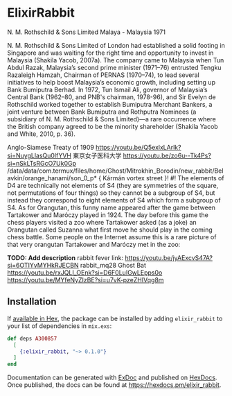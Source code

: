 # ElixirRabbit
N. M. Rothschild & Sons Limited
Malaya - Malaysia 1971

N. M. Rothschild & Sons Limited of London had established a solid footing in Singapore and was waiting for the right time and opportunity to invest in Malaysia (Shakila Yacob, 2007a). The company came to Malaysia when Tun Abdul Razak, Malaysia’s second prime minister (1971–76) entrusted Tengku Razaleigh Hamzah, Chairman of PERNAS (1970–74), to lead several initiatives to help boost Malaysia’s economic growth, including setting up Bank Bumiputra Berhad. In 1972, Tun Ismail Ali, governor of Malaysia’s Central Bank (1962–80, and PNB's chairman, 1978-96), and Sir Evelyn de Rothschild worked together to establish Bumiputra Merchant Bankers, a joint venture between Bank Bumiputra and Rothputra Nominees (a subsidiary of N. M. Rothschild & Sons Limited)—a rare occurrence where the British company agreed to be the minority shareholder (Shakila Yacob and White, 2010, p. 36).

Anglo-Siamese Treaty of 1909
https://youtu.be/Q5exlxLArlk?si=NuygLlasQu0lfYVH
東京女子医科大学
https://youtu.be/zo6u--Tk4Ps?si=nSkLTsRGcO7Uk0Gp
/data/data/com.termux/files/home/Ghost/Mitrokhin_Borodin/new_rabbit/Belavkin/orange_hanami/son_0_p*
{ Kármán vortex street }!
#! The elements of D4 are technically not elements of S4 (they are symmetries of the square, not permutations of four things) so they cannot be a subgroup of S4, but instead they correspond to eight elements of S4 which form a subgroup of S4.
  As for Orangutan, this funny name appeared after the game between Tartakower and Maróczy played in 1924. The day before this game the chess players visited a zoo where Tartakower asked (as a joke) an Orangutan called Suzanna what first move he should play in the coming chess battle. Some people on the Internet assume this is a rare picture of that very orangutan Tartakower and  Maróczy met in the zoo:

**TODO: Add description**
rabbit fever link:
https://youtu.be/jyAExcvS47A?si=6OTIYvMYHkRJECBN
rabbit_mq28 Ghost Bat
https://youtu.be/rxJQLI_OEnk?si=D6F0LuIGwLEpps0o
https://youtu.be/MYfeNyZIzBE?si=u7vK-pzeZHIVqg8m
## Installation

If [available in Hex](https://hex.pm/docs/publish), the package can be installed
by adding `elixir_rabbit` to your list of dependencies in `mix.exs`:

```elixir
def deps A300857
  [
    {:elixir_rabbit, "~> 0.1.0"}
  ]
end
```

Documentation can be generated with [ExDoc](https://github.com/elixir-lang/ex_doc)
and published on [HexDocs](https://hexdocs.pm). Once published, the docs can
be found at <https://hexdocs.pm/elixir_rabbit>.

